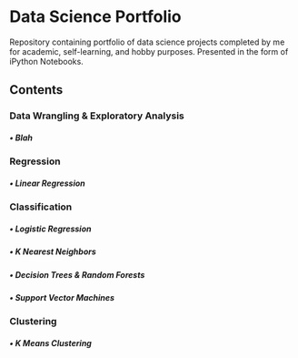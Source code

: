 # Data Science Portfolio

Repository containing portfolio of data science projects completed by me for academic, self-learning, and hobby purposes. Presented in the form of iPython Notebooks.

## Contents

### Data Wrangling & Exploratory Analysis

##### • Blah

   
### Regression


##### • Linear Regression

### Classification


##### • Logistic Regression
  
  
##### • K Nearest Neighbors


##### • Decision Trees & Random Forests


##### • Support Vector Machines
   
   
### Clustering
   
   
##### • K Means Clustering
